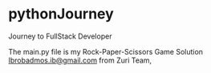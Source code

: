 # pythonJourney
Journey to FullStack Developer

The main.py file is my Rock-Paper-Scissors Game Solution 
Ibrobadmos.ib@gmail.com
from Zuri Team, 
